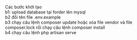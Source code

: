 Các bước khởi tạo <br/>
b1: upload database tại forder lên mysql<br/>
b2 đổi tên file .env.example<br/>
b3 chạy câu lệnh composer update hoặc xóa file vendor và file composer.lock rồi chạy câu lệnh composer install<br/>
b4 chạy câu lệnh php artisan serve<br/>
